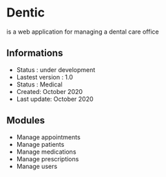 # Dentic

 is a web application for managing a dental care office

## Informations

- Status : under development
- Lastest version : 1.0 
- Status : Medical
- Created: October 2020 
- Last update: October 2020
  
## Modules
- Manage appointments
- Manage patients
- Manage medications
- Manage prescriptions
- Manage users
